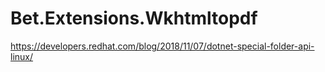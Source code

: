 ﻿# Bet.Extensions.Wkhtmltopdf

https://developers.redhat.com/blog/2018/11/07/dotnet-special-folder-api-linux/
